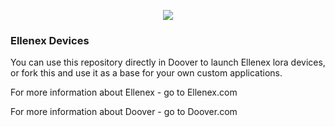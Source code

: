 <p align="center">
    <img src="http://doover.dev/wp-content/uploads/2022/05/Powered-by-Doover-Clear.png">
</p>

### Ellenex Devices

You can use this repository directly in Doover to launch Ellenex lora devices, or fork this and use it as a base for your own custom applications.

For more information about Ellenex - go to Ellenex.com

For more information about Doover - go to Doover.com